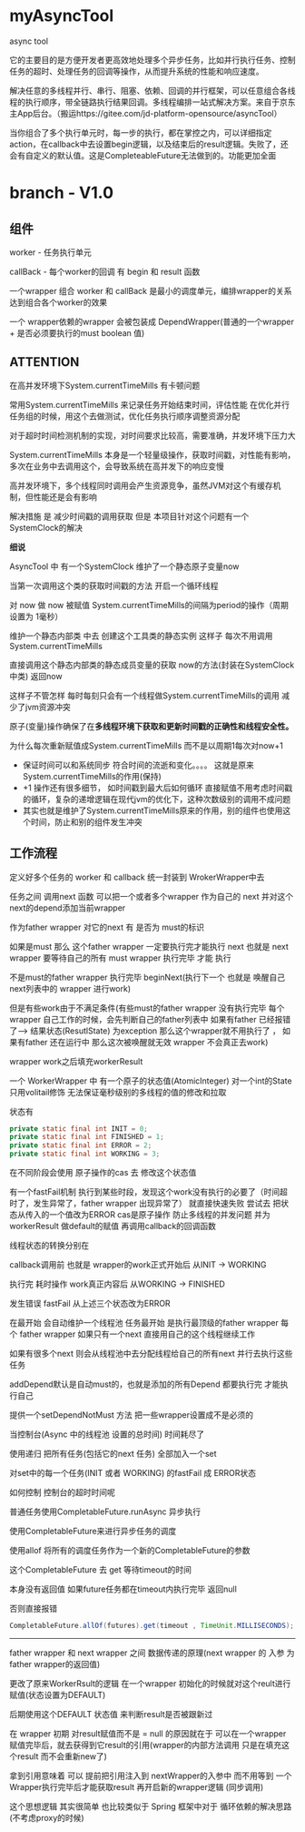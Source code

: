 # myAsyncTool
async tool

它的主要目的是方便开发者更高效地处理多个异步任务，比如并行执行任务、控制任务的超时、处理任务的回调等操作，从而提升系统的性能和响应速度。

解决任意的多线程并行、串行、阻塞、依赖、回调的并行框架，可以任意组合各线程的执行顺序，带全链路执行结果回调。多线程编排一站式解决方案。来自于京东主App后台。（搬运https://gitee.com/jd-platform-opensource/asyncTool）

当你组合了多个执行单元时，每一步的执行，都在掌控之内，可以详细指定action，在callback中去设置begin逻辑，以及结束后的result逻辑。失败了，还会有自定义的默认值。这是CompleteableFuture无法做到的。功能更加全面

# branch - V1.0

## 组件

worker - 任务执行单元

callBack - 每个worker的回调 有 begin 和 result 函数

一个wrapper 组合 worker 和 callBack 是最小的调度单元，编排wrapper的关系 达到组合各个worker的效果

一个 wrapper依赖的wrapper 会被包装成 DependWrapper(普通的一个wrapper + 是否必须要执行的must boolean 值)





## **ATTENTION**

在高并发环境下System.currentTimeMills 有卡顿问题

常用System.currentTimeMills 来记录任务开始结束时间，评估性能 在优化并行任务组的时候，用这个去做测试，优化任务执行顺序调整资源分配

对于超时时间检测机制的实现，对时间要求比较高，需要准确，并发环境下压力大



System.currentTimeMills 本身是一个轻量级操作，获取时间戳，对性能有影响，多次在业务中去调用这个，会导致系统在高并发下的响应变慢

高并发环境下，多个线程同时调用会产生资源竞争，虽然JVM对这个有缓存机制，但性能还是会有影响

解决措施 是 减少时间戳的调用获取 但是 本项目针对这个问题有一个 SystemClock的解决

**细说**

AsyncTool 中 有一个SystemClock 维护了一个静态原子变量now

当第一次调用这个类的获取时间戳的方法 开启一个循环线程

 对 now 做 now 被赋值 System.currentTimeMills的间隔为period的操作（周期设置为 1毫秒）

维护一个静态内部类 中去 创建这个工具类的静态实例 这样子 每次不用调用System.currentTimeMills

直接调用这个静态内部类的静态成员变量的获取 now的方法(封装在SystemClock中类) 返回now 

这样子不管怎样 每时每刻只会有一个线程做System.currentTimeMills的调用 减少了jvm资源冲突

原子(变量)操作确保了在**多线程环境下获取和更新时间戳的正确性和线程安全性。**



为什么每次重新赋值成System.currentTimeMills 而不是以周期1每次对now+1

- 保证时间可以和系统同步 符合时间的流逝和变化。。。。 这就是原来System.currentTimeMills的作用(保持)
- +1 操作还有很多细节， 如时间戳到最大后如何循环 直接赋值不用考虑时间戳的循环，复杂的递增逻辑在现代jvm的优化下，这种次数级别的调用不成问题
- 其实也就是维护了System.currentTimeMills原来的作用，别的组件也使用这个时间，防止和别的组件发生冲突



##  **工作流程**

定义好多个任务的 worker 和 callback 统一封装到 WrokerWrapper中去

任务之间 调用next 函数 可以把一个或者多个wrapper 作为自己的 next 并对这个next的depend添加当前wrapper

作为father wrapper 对它的next 有 是否为 must的标识

如果是must 那么 这个father wrapper 一定要执行完才能执行 next 也就是 next wrapper 要等待自己的所有 must wrapper 执行完毕 才能 执行 

不是must的father wrapper 执行完毕 beginNext(执行下一个 也就是 唤醒自己next列表中的 wrapper 进行work)

但是有些work由于不满足条件(有些must的father wrapper 没有执行完毕 每个 wrapper 自己工作的时候，会先判断自己的father列表中 如果有father 已经报错了--> 结果状态(ResutlState) 为exception 那么这个wrapper就不用执行了 ， 如果有father 还在运行中 那么这次被唤醒就无效 wrapper 不会真正去work)



wrapper work之后填充workerResult



一个 WorkerWrapper 中 有一个原子的状态值(AtomicInteger) 对一个int的State 只用volitail修饰 无法保证毫秒级别的多线程的值的修改和拉取

状态有

```java
private static final int INIT = 0;
private static final int FINISHED = 1;
private static final int ERROR = 2;
private static final int WORKING = 3;
```

在不同阶段会使用 原子操作的cas 去 修改这个状态值

有一个fastFail机制 执行到某些时段，发现这个work没有执行的必要了（时间超时了，发生异常了，father wrapper 出现异常了） 就直接快速失败 尝试去 把状态从传入的一个值改为ERROR cas是原子操作 防止多线程的并发问题 并为 workerResult 做default的赋值 再调用callback的回调函数



线程状态的转换分别在

callback调用前 也就是 wrapper的work正式开始后 从INIT -> WORKING

执行完 耗时操作 work真正内容后 从WORKING -> FINISHED

发生错误 fastFail 从上述三个状态改为ERROR



在最开始 会自动维护一个线程池 任务最开始 是执行最顶级的father wrapper 每个 father wrapper 如果只有一个next 直接用自己的这个线程继续工作

如果有很多个next 则会从线程池中去分配线程给自己的所有next 并行去执行这些任务



addDepend默认是自动must的，也就是添加的所有Depend 都要执行完 才能执行自己



提供一个setDependNotMust 方法 把一些wrapper设置成不是必须的



当控制台(Async 中的线程池 设置的总时间) 时间耗尽了

使用递归 把所有任务(包括它的next 任务) 全部加入一个set

对set中的每一个任务(INIT 或者 WORKING) 的fastFail 成 ERROR状态





如何控制 控制台的超时时间呢

普通任务使用CompletableFuture.runAsync 异步执行

使用CompletableFuture来进行异步任务的调度

使用allof 将所有的调度任务作为一个新的CompletableFuture的参数

这个CompletableFuture 去 get 等待timeout的时间

本身没有返回值 如果future任务都在timeout内执行完毕 返回null

否则直接报错

```java
CompletableFuture.allOf(futures).get(timeout , TimeUnit.MILLISECONDS);
```











------------------------

father wrapper 和 next wrapper 之间 数据传递的原理(next wrapper 的 入参  为 father wrapper的返回值)

更改了原来WorkerRsult的逻辑 在一个wrapper 初始化的时候就对这个reult进行赋值(状态设置为DEFAULT)

后期使用这个DEFAULT 状态值 来判断result是否被跟新过

在 wrapper 初期 对result赋值而不是 = null 的原因就在于 可以在一个wrapper 赋值完毕后，就去获得到它result的引用(wrapper的内部方法调用 只是在填充这个result 而不会重新new了)

拿到引用意味着 可以 提前把引用注入到 nextWrapper的入参中 而不用等到 一个 Wrapper执行完毕后才能获取result 再开启新的wrapper逻辑 (同步调用)

这个思想逻辑 其实很简单 也比较类似于 Spring 框架中对于 循环依赖的解决思路(不考虑proxy的时候) 
